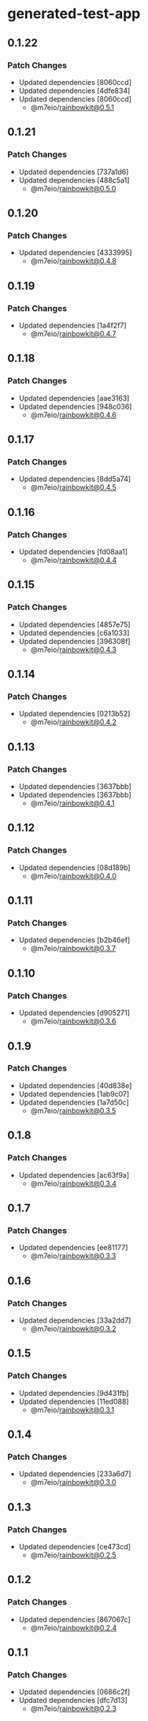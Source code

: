 # generated-test-app

## 0.1.22

### Patch Changes

- Updated dependencies [8060ccd]
- Updated dependencies [4dfe834]
- Updated dependencies [8060ccd]
  - @m7eio/rainbowkit@0.5.1

## 0.1.21

### Patch Changes

- Updated dependencies [737a1d6]
- Updated dependencies [488c5a1]
  - @m7eio/rainbowkit@0.5.0

## 0.1.20

### Patch Changes

- Updated dependencies [4333995]
  - @m7eio/rainbowkit@0.4.8

## 0.1.19

### Patch Changes

- Updated dependencies [1a4f2f7]
  - @m7eio/rainbowkit@0.4.7

## 0.1.18

### Patch Changes

- Updated dependencies [aae3163]
- Updated dependencies [948c036]
  - @m7eio/rainbowkit@0.4.6

## 0.1.17

### Patch Changes

- Updated dependencies [8dd5a74]
  - @m7eio/rainbowkit@0.4.5

## 0.1.16

### Patch Changes

- Updated dependencies [fd08aa1]
  - @m7eio/rainbowkit@0.4.4

## 0.1.15

### Patch Changes

- Updated dependencies [4857e75]
- Updated dependencies [c6a1033]
- Updated dependencies [396308f]
  - @m7eio/rainbowkit@0.4.3

## 0.1.14

### Patch Changes

- Updated dependencies [0213b52]
  - @m7eio/rainbowkit@0.4.2

## 0.1.13

### Patch Changes

- Updated dependencies [3637bbb]
- Updated dependencies [3637bbb]
  - @m7eio/rainbowkit@0.4.1

## 0.1.12

### Patch Changes

- Updated dependencies [08d189b]
  - @m7eio/rainbowkit@0.4.0

## 0.1.11

### Patch Changes

- Updated dependencies [b2b46ef]
  - @m7eio/rainbowkit@0.3.7

## 0.1.10

### Patch Changes

- Updated dependencies [d905271]
  - @m7eio/rainbowkit@0.3.6

## 0.1.9

### Patch Changes

- Updated dependencies [40d838e]
- Updated dependencies [1ab9c07]
- Updated dependencies [1a7d50c]
  - @m7eio/rainbowkit@0.3.5

## 0.1.8

### Patch Changes

- Updated dependencies [ac63f9a]
  - @m7eio/rainbowkit@0.3.4

## 0.1.7

### Patch Changes

- Updated dependencies [ee81177]
  - @m7eio/rainbowkit@0.3.3

## 0.1.6

### Patch Changes

- Updated dependencies [33a2dd7]
  - @m7eio/rainbowkit@0.3.2

## 0.1.5

### Patch Changes

- Updated dependencies [9d431fb]
- Updated dependencies [11ed088]
  - @m7eio/rainbowkit@0.3.1

## 0.1.4

### Patch Changes

- Updated dependencies [233a6d7]
  - @m7eio/rainbowkit@0.3.0

## 0.1.3

### Patch Changes

- Updated dependencies [ce473cd]
  - @m7eio/rainbowkit@0.2.5

## 0.1.2

### Patch Changes

- Updated dependencies [867067c]
  - @m7eio/rainbowkit@0.2.4

## 0.1.1

### Patch Changes

- Updated dependencies [0686c2f]
- Updated dependencies [dfc7d13]
  - @m7eio/rainbowkit@0.2.3
